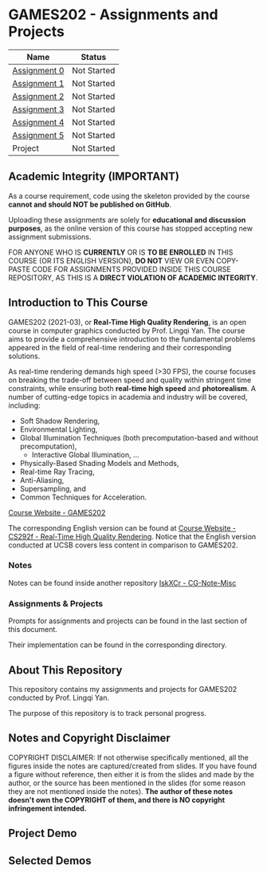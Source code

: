 # GAMES202 - Assignments and Projects

| Name                                  | Status      |
| ------------------------------------- | ----------- |
| [Assignment 0](./Reports/Assignment0) | Not Started |
| [Assignment 1](./Reports/Assignment1) | Not Started |
| [Assignment 2](./Reports/Assignment2) | Not Started |
| [Assignment 3](./Reports/Assignment3) | Not Started |
| [Assignment 4](./Reports/Assignment4) | Not Started |
| [Assignment 5](./Reports/Assignment5) | Not Started |
| Project                               | Not Started |



## Academic Integrity (IMPORTANT)

As a course requirement, code using the skeleton provided by the course **cannot and should NOT be published on GitHub**. 

Uploading these assignments are solely for **educational and discussion purposes**, as the online version of this course has stopped accepting new assignment submissions.

FOR ANYONE WHO IS **CURRENTLY** OR IS **TO BE ENROLLED** IN THIS COURSE (OR ITS ENGLISH VERSION), **DO NOT** VIEW OR EVEN COPY-PASTE CODE FOR ASSIGNMENTS PROVIDED INSIDE THIS COURSE REPOSITORY, AS THIS IS A **DIRECT VIOLATION OF ACADEMIC INTEGRITY**.



## Introduction to This Course

GAMES202 (2021-03), or **Real-Time High Quality Rendering**, is an open course in computer graphics conducted by Prof. Lingqi Yan. The course aims to provide a comprehensive introduction to the fundamental problems appeared in the field of real-time rendering and their corresponding solutions. 

As real-time rendering demands high speed (>30 FPS), the course focuses on breaking the trade-off between speed and quality within stringent time constraints, while ensuring both **real-time high speed** and **photorealism**. A number of cutting-edge topics in academia and industry will be covered, including:

- Soft Shadow Rendering, 
- Environmental Lighting, 
- Global Illumination Techniques (both precomputation-based and without precomputation), 
  - Interactive Global Illumination, ...
- Physically-Based Shading Models and Methods, 
- Real-time Ray Tracing, 
- Anti-Aliasing, 
- Supersampling, and 
- Common Techniques for Acceleration.

[Course Website - GAMES202](https://sites.cs.ucsb.edu/~lingqi/teaching/games202.html)

The corresponding English version can be found at [Course Website - CS292f - Real-Time High Quality Rendering](https://sites.cs.ucsb.edu/~lingqi/teaching/cs292f.html). Notice that the English version conducted at UCSB covers less content in comparison to GAMES202.

### Notes

Notes can be found inside another repository [IskXCr - CG-Note-Misc](https://iskxcr.github.io/CG-Note-Misc/GAMES-202/)

### Assignments & Projects

Prompts for assignments and projects can be found in the last section of this document.

Their implementation can be found in the corresponding directory.



## About This Repository

This repository contains my assignments and projects for GAMES202 conducted by Prof. Lingqi Yan. 

The purpose of this repository is to track personal progress.

## Notes and Copyright Disclaimer

COPYRIGHT DISCLAIMER: If not otherwise specifically mentioned, all the figures inside the notes are captured/created from slides. If you have found a figure without reference, then either it is from the slides and made by the author, or the source has been mentioned in the slides (for some reason they are not mentioned inside the notes). **The author of these notes doesn't own the COPYRIGHT of them, and there is NO copyright infringement intended.**

## Project Demo

## Selected Demos
